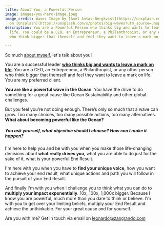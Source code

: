 ```yaml
---
title: About You, a Powerful Person
image: images/you-hero-image.jpeg
image_credit: Waves Image by [Axel Antas-Bergkvist](https://unsplash.com/@aabergkvist?utm_source=unsplash&utm_medium=referral&utm_content=creditCopyText)
  on [Unsplash](https://unsplash.com/s/photos/big-waves?utm_source=unsplash&utm_medium=referral&utm_content=creditCopyText)
description: You are a Powerful Person who thinks big and wants to leave a mark on
  life. You could be a CEO, an Entrepreneur, a Philanthropist, or any other person
  who think bigger that themself and feel they want to leave a mark on life.

---
```

So much [about myself](/about), let's talk about you!

You are a successful leader [**who thinks big and wants to leave a mark on life**](/you). You are a CEO, an Entrepreneur, a Philanthropist, or any other person who think bigger that themself and feel they want to leave a mark on life. You are my preferred client.

**You are like a powerful wave in the Ocean**. You have the drive to do something for a great cause like Ocean Sustainability and other global challenges.

But you feel you're not doing enough.  There’s only so much that a wave can grow. Too many choices, too many possible actions, too many alternatives. **What about becoming powerful like the Ocean?**

##### You ask yourself, what objective should I choose? How can I make it happen?

I'm here to help you and be with you when you make those life-changing decisions about **what really drives you**, what you are able to do just for the sake of it, what is your powerful End Result.

I'm here with you when you have to **find your unique voice**, how you want to achieve your end result, what unique actions and path you will follow in the pursuit of your End Result.

And finally I'm with you when I challenge you to think what you can do to **multiply your impact exponentially**. 10x, 100x, 1,000x bigger. Because I know you are powerful, much more than you dare to think or believe. I'm with you to get over your limiting beliefs, multiply your End Result and achieve the unthinkable. For your great cause and for yourself.

Are you with me? Get in touch via email on [leonardo@zangrando.com](https://mail.google.com/mail/?view=cm&fs=1&tf=1&to=leonardo@zangrando.com)